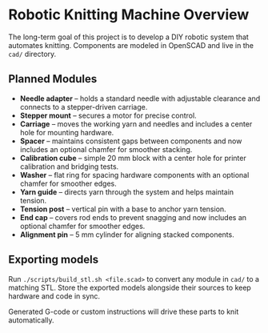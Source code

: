 # Robotic Knitting Machine Overview

The long-term goal of this project is to develop a DIY robotic system that automates
knitting. Components are modeled in OpenSCAD and live in the `cad/` directory.

## Planned Modules
- **Needle adapter** – holds a standard needle with adjustable clearance and connects to a
  stepper-driven carriage.
- **Stepper mount** – secures a motor for precise control.
- **Carriage** – moves the working yarn and needles and includes a center hole for mounting
  hardware.
- **Spacer** – maintains consistent gaps between components and now includes an
  optional chamfer for smoother stacking.
- **Calibration cube** – simple 20 mm block with a center hole for printer
  calibration and bridging tests.
- **Washer** – flat ring for spacing hardware components with an optional chamfer for
  smoother edges.
- **Yarn guide** – directs yarn through the system and helps maintain tension.
- **Tension post** – vertical pin with a base to anchor yarn tension.
- **End cap** – covers rod ends to prevent snagging and now includes an optional
  chamfer for smoother edges.
- **Alignment pin** – 5 mm cylinder for aligning stacked components.

## Exporting models

Run `./scripts/build_stl.sh <file.scad>` to convert any module in `cad/` to a matching STL.
Store the exported models alongside their sources to keep hardware and code in sync.

Generated G-code or custom instructions will drive these parts to knit automatically.
